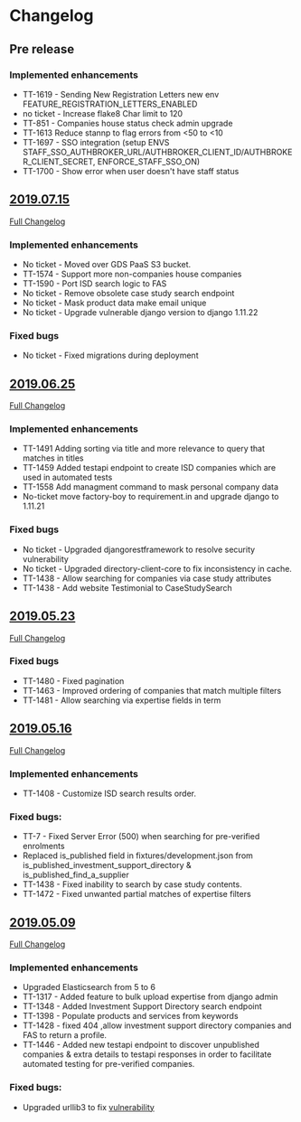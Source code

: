 # Changelog

## Pre release

### Implemented enhancements
- TT-1619 - Sending New Registration Letters new env FEATURE_REGISTRATION_LETTERS_ENABLED
- no ticket - Increase flake8 Char limit to 120
- TT-851 - Companies house status check admin upgrade
- TT-1613 Reduce stannp to flag errors from <50 to <10 
- TT-1697 - SSO integration (setup ENVS STAFF_SSO_AUTHBROKER_URL/AUTHBROKER_CLIENT_ID/AUTHBROKER_CLIENT_SECRET, ENFORCE_STAFF_SSO_ON) 
- TT-1700 - Show error when user doesn't have staff status

## [2019.07.15](https://github.com/uktrade/directory-api/releases/tag/2019.07.15)
[Full Changelog](https://github.com/uktrade/directory-api/compare/2019.06.25...2019.07.15)

### Implemented enhancements

- No ticket - Moved over GDS PaaS S3 bucket.
- TT-1574 - Support more non-companies house companies
- TT-1590 - Port ISD search logic to FAS
- No ticket - Remove obsolete case study search endpoint
- No ticket -  Mask product data make email unique
- No ticket - Upgrade vulnerable django version to django 1.11.22

### Fixed bugs
- No ticket - Fixed migrations during deployment

## [2019.06.25](https://github.com/uktrade/directory-api/releases/tag/2019.06.25)
[Full Changelog](https://github.com/uktrade/directory-api/compare/2019.05.23...2019.06.25)

### Implemented enhancements
- TT-1491 Adding sorting via title and more relevance to query that matches in titles
- TT-1459 Added testapi endpoint to create ISD companies which are used in automated tests
- TT-1558 Add managment command to mask personal company data
- No-ticket move factory-boy to requirement.in and upgrade django to 1.11.21

### Fixed bugs
- No ticket - Upgraded djangorestframework to resolve security vulnerability
- No ticket - Upgraded directory-client-core to fix inconsistency in cache.
- TT-1438 - Allow searching for companies via case study attributes
- TT-1438 - Add website Testimonial to CaseStudySearch

## [2019.05.23](https://github.com/uktrade/directory-api/releases/tag/2019.05.23)
[Full Changelog](https://github.com/uktrade/directory-api/compare/2019.05.16...2019.05.23)

### Fixed bugs

- TT-1480 - Fixed pagination
- TT-1463 - Improved ordering of companies that match multiple filters
- TT-1481 - Allow searching via expertise fields in term

## [2019.05.16](https://github.com/uktrade/directory-api/releases/tag/2019.05.16)
[Full Changelog](https://github.com/uktrade/directory-api/compare/2019.05.09...2019.05.16)

### Implemented enhancements
- TT-1408 - Customize ISD search results order.

### Fixed bugs:
- TT-7 - Fixed Server Error (500) when searching for pre-verified enrolments
- Replaced is_published field in fixtures/development.json from is_published_investment_support_directory & is_published_find_a_supplier
- TT-1438 - Fixed inability to search by case study contents.
- TT-1472 - Fixed unwanted partial matches of expertise filters

## [2019.05.09](https://github.com/uktrade/directory-api/releases/tag/2019.05.09)
[Full Changelog](https://github.com/uktrade/directory-api/compare/2019.04.08...2019.05.09)

### Implemented enhancements
- Upgraded Elasticsearch from 5 to 6
- TT-1317 - Added feature to bulk upload expertise from django admin
- TT-1348 - Added Investment Support Directory search endpoint
- TT-1398 - Populate products and services from keywords
- TT-1428 - fixed 404 ,allow investment support directory companies and FAS to return a profile.
- TT-1446 - Added new testapi endpoint to discover unpublished companies & extra details to testapi responses in order to facilitate automated testing for pre-verified companies.

### Fixed bugs:

- Upgraded urllib3 to fix [vulnerability](https://nvd.nist.gov/vuln/detail/CVE-2019-11324)
